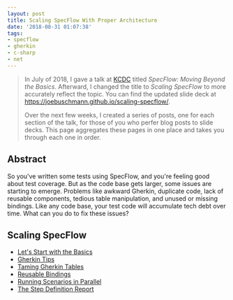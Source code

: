 ```yaml
---
layout: post
title: Scaling SpecFlow With Proper Architecture
date: '2018-08-31 01:07:38'
tags:
- specflow
- gherkin
- c-sharp
- net
---
```


> In July of 2018, I gave a talk at [KCDC](http://www.kcdc.info/) titled *SpecFlow: Moving Beyond the Basics*. Afterward, I changed the title to *Scaling SpecFlow* to more accurately reflect the topic. You can find the updated slide deck at https://joebuschmann.github.io/scaling-specflow/.
> 
> Over the next few weeks, I created a series of posts, one for each section of the talk, for those of you who perfer blog posts to slide decks. This page aggregates these pages in one place and takes you through each one in order.

## Abstract

So you've written some tests using SpecFlow, and you're feeling good about test coverage. But as the code base gets larger, some issues are starting to emerge. Problems like awkward Gherkin, duplicate code, lack of reusable components, tedious table manipulation, and unused or missing bindings. Like any code base, your test code will accumulate tech debt over time. What can you do to fix these issues?

## Scaling SpecFlow

* [Let's Start with the Basics](/posts/2018/08/specflow-basics)
* [Gherkin Tips](/posts/2018/08/gherkin-tips)
* [Taming Gherkin Tables](/posts/2018/08/working-effectively-with-specflow-tables)
* [Reusable Bindings](/posts/2018/08/reusable-bindings-in-specflow)
* [Running Scenarios in Parallel](/posts/2018/08/running-specflow-scenarios-in-parallel)
* [The Step Definition Report](/posts/2018/08/specflow-step-definition-report)